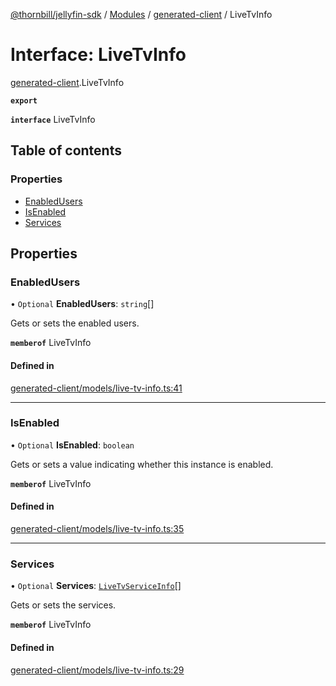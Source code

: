 [@thornbill/jellyfin-sdk](../README.md) / [Modules](../modules.md) / [generated-client](../modules/generated_client.md) / LiveTvInfo

# Interface: LiveTvInfo

[generated-client](../modules/generated_client.md).LiveTvInfo

**`export`**

**`interface`** LiveTvInfo

## Table of contents

### Properties

- [EnabledUsers](generated_client.LiveTvInfo.md#enabledusers)
- [IsEnabled](generated_client.LiveTvInfo.md#isenabled)
- [Services](generated_client.LiveTvInfo.md#services)

## Properties

### EnabledUsers

• `Optional` **EnabledUsers**: `string`[]

Gets or sets the enabled users.

**`memberof`** LiveTvInfo

#### Defined in

[generated-client/models/live-tv-info.ts:41](https://github.com/jellyfin/jellyfin-sdk-typescript/blob/fa599ae/src/generated-client/models/live-tv-info.ts#L41)

___

### IsEnabled

• `Optional` **IsEnabled**: `boolean`

Gets or sets a value indicating whether this instance is enabled.

**`memberof`** LiveTvInfo

#### Defined in

[generated-client/models/live-tv-info.ts:35](https://github.com/jellyfin/jellyfin-sdk-typescript/blob/fa599ae/src/generated-client/models/live-tv-info.ts#L35)

___

### Services

• `Optional` **Services**: [`LiveTvServiceInfo`](generated_client.LiveTvServiceInfo.md)[]

Gets or sets the services.

**`memberof`** LiveTvInfo

#### Defined in

[generated-client/models/live-tv-info.ts:29](https://github.com/jellyfin/jellyfin-sdk-typescript/blob/fa599ae/src/generated-client/models/live-tv-info.ts#L29)
